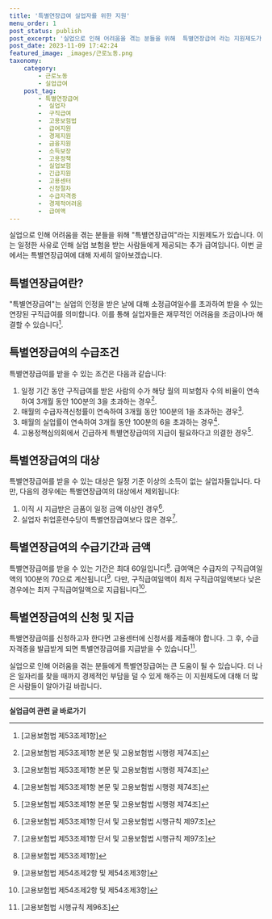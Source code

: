 ```yaml
---
title: '특별연장급여 실업자를 위한 지원'
menu_order: 1
post_status: publish
post_excerpt: '실업으로 인해 어려움을 겪는 분들을 위해  특별연장급여 라는 지원제도가 있습니다. 이는 일정한 사유로 인해 실업 보험을 받는 사람들에게 제공되는 추가 급여입니다. 이번 글에서는 특별연장급여에 대해 자세히 알아보겠습니다.'
post_date: 2023-11-09 17:42:24
featured_image: _images/근로노동.png
taxonomy:
    category:
        - 근로노동
        - 실업급여
    post_tag:
        - 특별연장급여
        -  실업자
        -  구직급여
        -  고용보험법
        -  급여지원
        -  경제지원
        -  금융지원
        -  소득보장
        -  고용정책
        -  실업보험
        -  긴급지원
        -  고용센터
        -  신청절차
        -  수급자격증
        -  경제적어려움
        -  급여액
---
```



실업으로 인해 어려움을 겪는 분들을 위해 "특별연장급여"라는 지원제도가 있습니다. 이는 일정한 사유로 인해 실업 보험을 받는 사람들에게 제공되는 추가 급여입니다. 이번 글에서는 특별연장급여에 대해 자세히 알아보겠습니다.

## 특별연장급여란?
"특별연장급여"는 실업의 인정을 받은 날에 대해 소정급여일수를 초과하여 받을 수 있는 연장된 구직급여를 의미합니다. 이를 통해 실업자들은 재무적인 어려움을 조금이나마 해결할 수 있습니다[^1].

## 특별연장급여의 수급조건
특별연장급여를 받을 수 있는 조건은 다음과 같습니다:
1. 일정 기간 동안 구직급여를 받은 사람의 수가 해당 월의 피보험자 수의 비율이 연속하여 3개월 동안 100분의 3을 초과하는 경우[^2].
2. 매월의 수급자격신청률이 연속하여 3개월 동안 100분의 1을 초과하는 경우[^2].
3. 매월의 실업률이 연속하여 3개월 동안 100분의 6을 초과하는 경우[^2].
4. 고용정책심의회에서 긴급하게 특별연장급여의 지급이 필요하다고 의결한 경우[^2].

## 특별연장급여의 대상
특별연장급여를 받을 수 있는 대상은 일정 기준 이상의 소득이 없는 실업자들입니다. 다만, 다음의 경우에는 특별연장급여의 대상에서 제외됩니다:
1. 이직 시 지급받은 금품이 일정 금액 이상인 경우[^3].
2. 실업자 취업훈련수당이 특별연장급여보다 많은 경우[^3].

## 특별연장급여의 수급기간과 금액
특별연장급여를 받을 수 있는 기간은 최대 60일입니다[^4]. 급여액은 수급자의 구직급여일액의 100분의 70으로 계산됩니다[^5]. 다만, 구직급여일액이 최저 구직급여일액보다 낮은 경우에는 최저 구직급여일액으로 지급됩니다[^5].

## 특별연장급여의 신청 및 지급
특별연장급여를 신청하고자 한다면 고용센터에 신청서를 제출해야 합니다. 그 후, 수급자격증을 발급받게 되면 특별연장급여를 지급받을 수 있습니다[^6].

실업으로 인해 어려움을 겪는 분들에게 특별연장급여는 큰 도움이 될 수 있습니다. 더 나은 일자리를 찾을 때까지 경제적인 부담을 덜 수 있게 해주는 이 지원제도에 대해 더 많은 사람들이 알아가길 바랍니다.

[^1]: [고용보험법 제53조제1항]
[^2]: [고용보험법 제53조제1항 본문 및 고용보험법 시행령 제74조]
[^3]: [고용보험법 제53조제1항 단서 및 고용보험법 시행규칙 제97조]
[^4]: [고용보험법 제53조제1항]
[^5]: [고용보험법 제54조제2항 및 제54조제3항]
[^6]: [고용보험법 시행규칙 제96조]
<!-- wp:separator -->
<hr class="wp-block-separator has-alpha-channel-opacity"/>
<!-- /wp:separator -->

<!-- wp:group {"backgroundColor":"base","layout":{"type":"constrained"}} -->
<div class="wp-block-group has-base-background-color has-background"><!-- wp:paragraph {"align":"center","fontSize":"medium"} -->
<p class="has-text-align-center has-large-font-size"><strong>실업급여 관련 글 바로가기</strong></p>
<!-- /wp:paragraph -->


<!-- wp:latest-posts
{"categories":[{"id":10977,"count":19,"description":"","link":"https://uknowlaw.com/category/%ec%8b%a4%ec%97%85%ea%b8%89%ec%97%ac/","name":"실업급여","slug":"실업급여","taxonomy":"category","parent":0,"meta":[],"_links":{"self":[{"href":"https://uknowlaw.com/wp-json/wp/v2/categories/10977"}],"collection":[{"href":"https://uknowlaw.com/wp-json/wp/v2/categories"}],"about":[{"href":"https://uknowlaw.com/wp-json/wp/v2/taxonomies/category"}],"wp:post_type":[{"href":"https://uknowlaw.com/wp-json/wp/v2/posts?categories=10977"}],"curies":[{"name":"wp","href":"https://api.w.org/{rel}","templated":true}]}}]} /--></div>
<!-- /wp:group -->